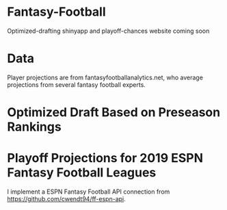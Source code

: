 # Fantasy-Football
Optimized-drafting shinyapp and playoff-chances website coming soon

# Data
Player projections are from fantasyfootballanalytics.net, who average projections from several fantasy football experts.

# Optimized Draft Based on Preseason Rankings

# Playoff Projections for 2019 ESPN Fantasy Football Leagues
I implement a ESPN Fantasy Football API connection from https://github.com/cwendt94/ff-espn-api. 
